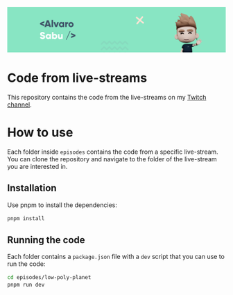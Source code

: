 ![](.github/repo-banner.png)

# Code from live-streams 

This repository contains the code from the live-streams on my [Twitch channel](https://twitch.tv/alvarosabu).

# How to use

Each folder inside `episodes` contains the code from a specific live-stream. You can clone the repository and navigate to the folder of the live-stream you are interested in.

## Installation

Use pnpm to install the dependencies:

```bash
pnpm install
```

## Running the code

Each folder contains a `package.json` file with a `dev` script that you can use to run the code:

```bash
cd episodes/low-poly-planet
pnpm run dev
```

